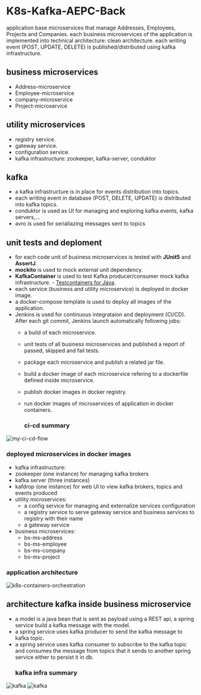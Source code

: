 # K8s-Kafka-AEPC-Back
application base microservices that manage Addresses, Employees, Projects and Companies. each business microservices of the application is implemented into technical architecture: clean architecture. each writing event (POST, UPDATE, DELETE) is published/distributed using kafka infrastructure.
## business microservices
- Address-microservice 
- Employee-microservice 
- company-microservice
- Project-microservice
## utility microservices
- registry service.
- gateway service.
- configuration service.
- kafka infrastructure: zookeeper, kafka-server, conduktor
## kafka
- a kafka infrastructure is in place for events distribution into topics.
- each writing event in database (POST, DELETE, UPDATE) is distributed into kafka topics.
- conduktor is used as UI for managing and exploring kafka events, kafka servers,...
- avro is used for serialiazing messages sent to topics
## unit tests and deploment
- for each code unit of business microservices is tested with **JUnit5** and **AssertJ**.
- **mockito** is used to mock external unit dependency.
- **KafkaContainer** is used  to test Kafka producer/consumer mock kafka infrastructure.
      - [Testcontainers for Java](https://java.testcontainers.org/modules/kafka/).
- each service (business and utility microservice) is deployed in docker image.
- a docker-compose template is used to deploy all images of the application.
- Jenkins is used for continuous integrataion and deployment (CI/CD). After each git commit, Jenkins launch automatically following jobs:
  - a build of each microservice.
  - unit tests of all business microservices and published a report of passed, skipped and fail tests.
  - package each microservice and publish a related jar file.
  - build a docker image of each microservice refering to a dockerfile defined inside microservice.
  - publish docker images in docker registry.
  - run docker images of microservices of application in docker containers.
 
    ### ci-cd summary

![my-ci-cd-flow](https://github.com/placidenduwayo1/k8s-kafka-aepc-back/assets/124048212/35dcc453-9f99-48bf-b4ee-505ee4230cdd)

 ### deployed microservices in docker images
 - kafka infrastructure:
  - zookeeper (one instance) for managing kafka brokers
  - kafka server (three instances)
  - kafdrop (one instance) for web UI to view kafka brokers, topics and events produced
- utility microservices:
  - a config service for managing and externalize services configuration
  - a registry service to serve gateway service and business services to registry with their name
  - a gateway service 
- business microservices:
  - bs-ms-address
  - bs-ms-employee
  - bs-ms-company
  - bs-ms-project
### application architecture
![k8s-containers-orchestration](https://github.com/placidenduwayo1/k8s-kafka-aepc-back/assets/124048212/e6e5cdd7-54c8-4920-a1e5-e89d0e5a91e7)

## architecture kafka inside business microservice
- a model is a java bean that is sent as payload using a REST api, a spring service build a kafka message with the model.
- a spring service uses kafka producer to send the kafka message to kafka topic.
- a spring service uses kafka consumer to subscribe to the kafka topic and consumes the message from topics that it sends to another spring service either to persist it in db.
  ### kafka infra summary    
![kafka](https://github.com/placidenduwayo1/k8s-kafka-aepc-back/assets/124048212/8ed4f7dc-355c-4dcf-b3fb-5cc5a2fb4a85)
![kafka](https://github.com/placidenduwayo1/k8s-kafka-aepc-back/assets/124048212/f26f3105-b079-43e2-ba25-67f837d4e881)
